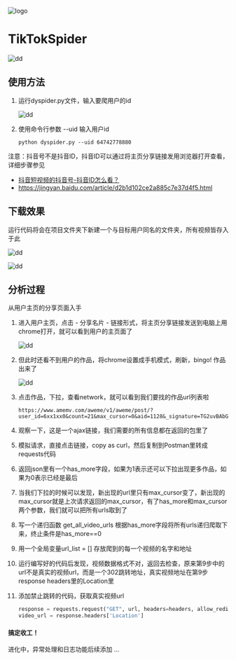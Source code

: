 ![logo](https://github.com/huangke19/TikTokSpider/raw/master/pics/logo.jpg)



# TikTokSpider

![dd](https://github.com/huangke19/LagouSpider/raw/master/lines/bird.jpg)

## 使用方法

1. 运行dyspider.py文件，输入要爬用户的id

   ![dd](https://github.com/huangke19/TikTokSpider/raw/master/pics/desc.png)

2. 使用命令行参数 --uid 输入用户id

   ```shell
   python dyspider.py --uid 64742778880
   ```


注意：抖音号不是抖音ID，抖音ID可以通过将主页分享链接发用浏览器打开查看，详细步骤参见

- [抖音短视频的抖音号-抖音ID怎么看？](https://jingyan.baidu.com/article/d2b1d102ce2a885c7e37d4f5.html)
- https://jingyan.baidu.com/article/d2b1d102ce2a885c7e37d4f5.html



## 下载效果

运行代码将会在项目文件夹下新建一个与目标用户同名的文件夹，所有视频皆存入于此

![dd](https://github.com/huangke19/TikTokSpider/raw/master/pics/video.png)

![dd](https://github.com/huangke19/LagouSpider/raw/master/lines/bird.jpg)

## 分析过程

从用户主页的分享页面入手

1. 进入用户主页，点击 - 分享名片 - 链接形式，将主页分享链接发送到电脑上用chrome打开，就可以看到用户的主页面了

   ![dd](https://github.com/huangke19/TikTokSpider/raw/master/pics/Screenshot.png)

2. 但此时还看不到用户的作品，将chrome设置成手机模式，刷新，bingo! 作品出来了

   ![dd](https://github.com/huangke19/TikTokSpider/raw/master/pics/pc.png)

3. 点击作品，下拉，查看network，就可以看到我们要找的作品url列表啦

   ```
   https://www.amemv.com/aweme/v1/aweme/post/?user_id=6xx1xx0&count=21&max_cursor=0&aid=1128&_signature=TG2uvBAbGAHzG19a.rniF0xtrq&dytk=14d65256b82dd042058b0eca9f85461b
   ```

4. 观察一下，这是一个ajax链接，我们需要的所有信息都在返回的包里了

5. 模拟请求，直接点击链接，copy as curl，然后复制到Postman里转成requests代码

6. 返回json里有一个has_more字段，如果为1表示还可以下拉出现更多作品，如果为0表示已经是最后

7. 当我们下拉的时候可以发现，新出现的url里只有max_cursor变了，新出现的max_cursor就是上次请求返回的max_cursor，有了has_more和max_cursor两个参数，我们就可以把所有urls取到了

8. 写一个递归函数 get_all_video_urls 根据has_more字段将所有urls递归爬取下来，终止条件是has_more==0

9. 用一个全局变量url_list = [] 存放爬到的每一个视频的名字和地址

10. 运行编写好的代码后发现，视频数据格式不对，返回去检查，原来第9步中的url不是真实的视频url，而是一个302跳转地址，真实视频地址在第9步response headers里的Location里

11. 添加禁止跳转的代码，获取真实视频url

    ```python
    response = requests.request("GET", url, headers=headers, allow_redirects=False)
    video_url = response.headers['Location']
    ```



#### 搞定收工！





进化中，异常处理和日志功能后续添加 ... 

